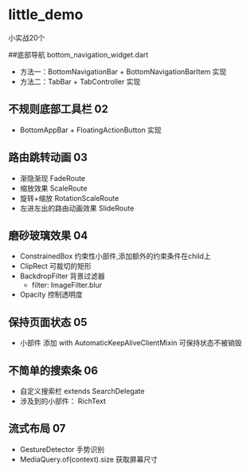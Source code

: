 # little_demo

小实战20个

##底部导航 bottom_navigation_widget.dart
  * 方法一：BottomNavigationBar + BottomNavigationBarItem 实现
  * 方法二：TabBar + TabController 实现
  
## 不规则底部工具栏 02
  * BottomAppBar + FloatingActionButton 实现
  
## 路由跳转动画 03
  * 渐隐渐现 FadeRoute
  * 缩放效果 ScaleRoute
  * 旋转+缩放 RotationScaleRoute
  * 左进左出的路由动画效果 SlideRoute
  
## 磨砂玻璃效果 04
  * ConstrainedBox 约束性小部件,添加额外的约束条件在child上
  * ClipRect 可裁切的矩形
  * BackdropFilter 背景过滤器
    * filter: ImageFilter.blur
  * Opacity 控制透明度
  
## 保持页面状态 05
  * 小部件 添加 with AutomaticKeepAliveClientMixin 可保持状态不被销毁
  
## 不简单的搜索条 06
  * 自定义搜索栏 extends SearchDelegate
  * 涉及到的小部件： RichText
  
## 流式布局 07
  * GestureDetector 手势识别
  * MediaQuery.of(context).size 获取屏幕尺寸

